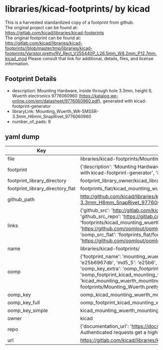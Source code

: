 # libraries/kicad-footprints/ by kicad  
This is a harvested standardized copy of a footprint from github.  
The original project can be found at:  
https://gitlab.com/kicad/libraries/kicad-footprints  
The original footprint can be found at:
http://gitlab.com/kicad/libraries/kicad-footprints//blob/master/tmp/libraries/kicad-footprints/Varistor.pretty/RV_Rect_V25S440P_L26.5mm_W8.2mm_P12.7mm.kicad_mod
Please consult that link for additional, details, files, and license information.  
## Footprint Details
* description: Mounting Hardware, inside through hole 3.3mm, height 6, Wuerth electronics 9776060960 (https://katalog.we-online.com/em/datasheet/9776060960.pdf), generated with kicad-footprint-generator  
* libraryLink: Mounting_Wuerth_WA-SMSSR-3.3mm_H6mm_SnapRivet_9776060960  
* number_of_pads: 9  
## yaml dump  
| Key | Value |  
| --- | --- |  
| file | libraries/kicad-footprints/Mounting_Wuerth.pretty/Mounting_Wuerth_WA-SMSSR-3.3mm_H6mm_SnapRivet_9776060960.kicad_mod |  
| footprint | {'description': 'Mounting Hardware, inside through hole 3.3mm, height 6, Wuerth electronics 9776060960 (https://katalog.we-online.com/em/datasheet/9776060960.pdf), generated with kicad-footprint-generator', 'libraryLink': 'Mounting_Wuerth_WA-SMSSR-3.3mm_H6mm_SnapRivet_9776060960', 'number_of_pads': 9} |  
| footprint_library_directory | footprint_library_owner/kicad_libraries/kicad-footprints/ |  
| footprint_library_directory_flat | footprints_flat/kicad_mounting_wuerth_mounting_wuerth_wa_smssr_3_3mm_h6mm_snaprivet_9776060960/working |  
| github_path | http://github.com/kicad/libraries/kicad-footprints//blob/master/tmp/libraries/kicad-footprints/Mounting_Wuerth.pretty/Mounting_Wuerth_WA-SMSSR-3.3mm_H6mm_SnapRivet_9776060960.kicad_mod |  
| links | {'github_src': 'http://gitlab.com/kicad/libraries/kicad-footprints//blob/master/tmp/libraries/kicad-footprints/Varistor.pretty/RV_Rect_V25S440P_L26.5mm_W8.2mm_P12.7mm.kicad_mod', 'github_src_repo': 'https://gitlab.com/kicad/libraries/kicad-footprints', 'oomp_bot': 'footprints/kicad_mounting_wuerth_mounting_wuerth_wa_smssr_3_3mm_h6mm_snaprivet_9776060960/working', 'oomp_bot_github': 'https://github.com/oomlout/oomlout_oomp_footprint_bot/tree/main/footprints/kicad_mounting_wuerth_mounting_wuerth_wa_smssr_3_3mm_h6mm_snaprivet_9776060960/working', 'oomp_src_flat': 'footprints_flat/footprints_flat/kicad_mounting_wuerth_mounting_wuerth_wa_smssr_3_3mm_h6mm_snaprivet_9776060960/working', 'oomp_src_flat_github': 'https://github.com/oomlout/oomlout_oomp_footprint_src/tree/main/footprints_flat/kicad_mounting_wuerth_mounting_wuerth_wa_smssr_3_3mm_h6mm_snaprivet_9776060960/working'} |  
| name | libraries/kicad-footprints/ |  
| oomp | {'footprint_name': 'mounting_wuerth_wa_smssr_3_3mm_h6mm_snaprivet_9776060960', 'library_name': 'mounting_wuerth', 'md5': 'e25b6967db83d192a20081f9dcae4258', 'md5_10': 'e25b6967db', 'md5_5': 'e25b6', 'md5_6': 'e25b69', 'oomp_key': 'oomp_kicad_mounting_wuerth_mounting_wuerth_wa_smssr_3_3mm_h6mm_snaprivet_9776060960', 'oomp_key_extra': 'oomp_footprint_kicad_mounting_wuerth_mounting_wuerth_wa_smssr_3_3mm_h6mm_snaprivet_9776060960', 'oomp_key_full': 'oomp_footprint_kicad_mounting_wuerth_mounting_wuerth_wa_smssr_3_3mm_h6mm_snaprivet_9776060960_e25b69', 'oomp_key_simple': 'kicad_mounting_wuerth_mounting_wuerth_wa_smssr_3_3mm_h6mm_snaprivet_9776060960', 'original_filename': 'libraries/kicad-footprints/Mounting_Wuerth.pretty/Mounting_Wuerth_WA-SMSSR-3.3mm_H6mm_SnapRivet_9776060960.kicad_mod', 'owner_name': 'kicad'} |  
| oomp_key | oomp_kicad_mounting_wuerth_mounting_wuerth_wa_smssr_3_3mm_h6mm_snaprivet_9776060960 |  
| oomp_key_full | oomp_footprint_kicad_mounting_wuerth_mounting_wuerth_wa_smssr_3_3mm_h6mm_snaprivet_9776060960 |  
| oomp_key_simple | kicad_mounting_wuerth_mounting_wuerth_wa_smssr_3_3mm_h6mm_snaprivet_9776060960 |  
| owner | kicad |  
| repo | {'documentation_url': 'https://docs.github.com/rest/overview/resources-in-the-rest-api#rate-limiting', 'message': "API rate limit exceeded for 84.66.173.59. (But here's the good news: Authenticated requests get a higher rate limit. Check out the documentation for more details.)"} |  
| url | https://gitlab.com/kicad/libraries/kicad-footprints |  

